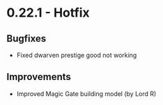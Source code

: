 # 0.22.1 - Hotfix

## Bugfixes
- Fixed dwarven prestige good not working

## Improvements
- Improved Magic Gate building model (by Lord R)